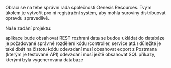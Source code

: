Obrací se na tebe správní rada společnosti Genesis Resources. Tvým úkolem je vytvořit pro ni registrační systém, aby mohla suroviny distribuovat opravdu spravedlivě.

Naše zadání projektu:

aplikace bude obsahovat REST rozhraní
data se budou ukládat do databáze
je požadované správné rozdělení kódu (controller, service atd.)
důležité je také dbát na čistotu kódu
odevzdaní musí obsahovat export z Postmana (kterým je testované API)
odevzdání musí ještě obsahovat SQL příkazy, kterými byla vygenerována databáze
